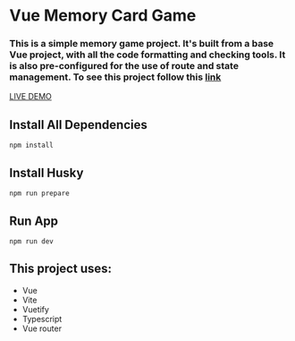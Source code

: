 # Vue Memory Card Game

### This is a simple memory game project. It's built from a base Vue project, with all the code formatting and checking tools. It is also pre-configured for the use of route and state management. To see this project follow this [link](https://github.com/betogroo/vue-scaffold)

[LIVE DEMO](https://vue-memory-game.onrender.com)

## Install All Dependencies

```
npm install
```

## Install Husky

```
npm run prepare
```

## Run App

```
npm run dev
```

## This project uses:

- Vue
- Vite
- Vuetify
- Typescript
- Vue router
